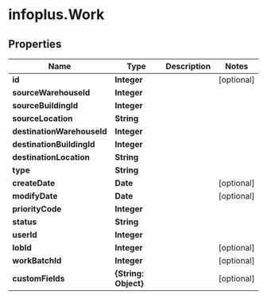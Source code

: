 # infoplus.Work

## Properties
Name | Type | Description | Notes
------------ | ------------- | ------------- | -------------
**id** | **Integer** |  | [optional] 
**sourceWarehouseId** | **Integer** |  | 
**sourceBuildingId** | **Integer** |  | 
**sourceLocation** | **String** |  | 
**destinationWarehouseId** | **Integer** |  | 
**destinationBuildingId** | **Integer** |  | 
**destinationLocation** | **String** |  | 
**type** | **String** |  | 
**createDate** | **Date** |  | [optional] 
**modifyDate** | **Date** |  | [optional] 
**priorityCode** | **Integer** |  | 
**status** | **String** |  | 
**userId** | **Integer** |  | 
**lobId** | **Integer** |  | [optional] 
**workBatchId** | **Integer** |  | [optional] 
**customFields** | **{String: Object}** |  | [optional] 


